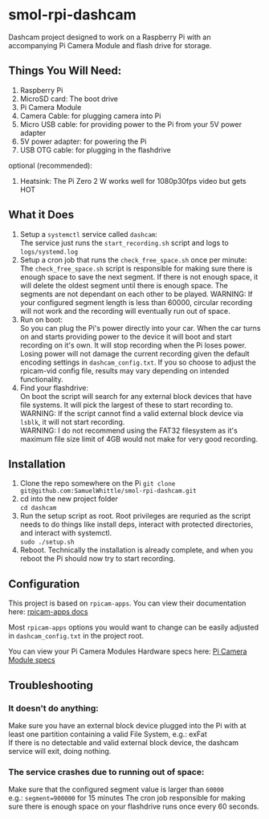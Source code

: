 # smol-rpi-dashcam
Dashcam project designed to work on a Raspberry Pi with an accompanying Pi Camera Module and flash drive for storage.  

## Things You Will Need:
1. Raspberry Pi
2. MicroSD card: The boot drive
3. Pi Camera Module
4. Camera Cable: for plugging camera into Pi
5. Micro USB cable: for providing power to the Pi from your 5V power adapter
6. 5V power adapter: for powering the Pi
7. USB OTG cable: for plugging in the flashdrive

optional (recommended):
1. Heatsink: The Pi Zero 2 W works well for 1080p30fps video but gets HOT

## What it Does
1. Setup a `systemctl` service called `dashcam`:  
The service just runs the `start_recording.sh` script and logs to `logs/systemd.log`
2. Setup a cron job that runs the `check_free_space.sh` once per minute:  
The `check_free_space.sh` script is responsible for making sure there is enough space to save the next segment. If there is not enough space, it will delete the oldest segment until there is enough space. The segments are not dependant on each other to be played.
WARNING: If your configured segment length is less than 60000, circular recording will not work and the recording will eventually run out of space.
4. Run on boot:  
So you can plug the Pi's power directly into your car. When the car turns on and starts providing power to the device it will boot and start recording on it's own. It will stop recording when the Pi loses power. Losing power will not damage the current recording given the default encoding settings in `dashcam_config.txt`. If you so choose to adjust the rpicam-vid config file, results may vary depending on intended functionality.
5. Find your flashdrive:  
On boot the script will search for any external block devices that have file systems. It will pick the largest of these to start recording to.
WARNING: If the script cannot find a valid external block device via `lsblk`, it will not start recording.  
WARNING: I do not recommend using the FAT32 filesystem as it's maximum file size limit of 4GB would not make for very good recording.

## Installation
1. Clone the repo somewhere on the Pi
`git clone git@github.com:SamuelWhittle/smol-rpi-dashcam.git`
2. cd into the new project folder  
`cd dashcam`
3. Run the setup script as root. Root privileges are requried as the script needs to do things like install deps, interact with protected directories, and interact with systemctl.  
`sudo ./setup.sh`
4. Reboot. Technically the installation is already complete, and when you reboot the Pi should now try to start recording.

## Configuration
This project is based on `rpicam-apps`. You can view their documentation here: [rpicam-apps docs](https://www.raspberrypi.com/documentation/computers/camera_software.html)

Most `rpicam-apps` options you would want to change can be easily adjusted in `dashcam_config.txt` in the project root.  

You can view your Pi Camera Modules Hardware specs here: [Pi Camera Module specs](https://www.raspberrypi.com/documentation/accessories/camera.html#hardware-specification)

## Troubleshooting
### It doesn't do anything:
Make sure you have an external block device plugged into the Pi with at least one partition containing a valid File System, e.g.: exFat  
If there is no detectable and valid external block device, the dashcam service will exit, doing nothing.

### The service crashes due to running out of space:
Make sure that the configured segment value is larger than `60000`  
e.g.: `segment=900000`  for 15 minutes
The cron job responsible for making sure there is enough space on your flashdrive runs once every 60 seconds.
